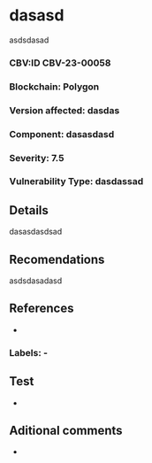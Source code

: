 # dasasd
  
asdsdasad
  
### CBV:ID CBV-23-00058
### Blockchain: Polygon
### Version affected: dasdas
### Component: dasasdasd
### Severity: 7.5
### Vulnerability Type: dasdassad

## Details

dasasdasdsad

## Recomendations

asdsdasadasd

## References

-

### Labels: -

## Test

-

## Aditional comments

-
